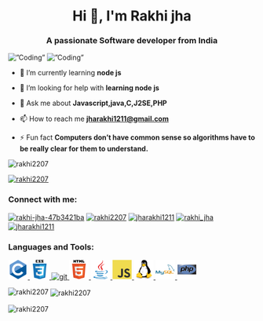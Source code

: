 <h1 align="center">Hi 👋, I'm Rakhi jha</h1>
<h3 align="center">A passionate Software developer from India</h3>
<img  alt=”Coding” class="center" width="400" src="https://static.wixstatic.com/media/6a735e_1649804cacbd4b5988bd8e5deb009f47~mv2.gif">
<img  align=”left” alt=”Coding” width=”400” src=”https://static.wixstatic.com/media/6a735e_1649804cacbd4b5988bd8e5deb009f47~mv2.gif”>


- 🌱 I’m currently learning **node js**

- 🤝 I’m looking for help with **learning node js**

- 💬 Ask me about **Javascript,java,C,J2SE,PHP**

- 📫 How to reach me **jharakhi1211@gmail.com**

- ⚡ Fun fact **Computers don’t have common sense so algorithms have to be really clear for them to understand.**

<p align="left"> <img src="https://komarev.com/ghpvc/?username=rakhi2207&label=Profile%20views&color=0e75b6&style=flat" alt="rakhi2207" /> </p>

<p align="left"> <a href="https://github.com/ryo-ma/github-profile-trophy"><img src="https://github-profile-trophy.vercel.app/?username=rakhi2207" alt="rakhi2207" /></a> </p>

<h3 align="left">Connect with me:</h3>
<p align="left">
<a href="https://linkedin.com/in/rakhi-jha-47b3421ba" target="blank"><img align="center" src="https://raw.githubusercontent.com/rahuldkjain/github-profile-readme-generator/master/src/images/icons/Social/linked-in-alt.svg" alt="rakhi-jha-47b3421ba" height="30" width="40" /></a>
<a href="https://www.codechef.com/users/rakhi2207" target="blank"><img align="center" src="https://cdn.jsdelivr.net/npm/simple-icons@3.1.0/icons/codechef.svg" alt="rakhi2207" height="30" width="40" /></a>
<a href="https://www.hackerrank.com/jharakhi1211" target="blank"><img align="center" src="https://raw.githubusercontent.com/rahuldkjain/github-profile-readme-generator/master/src/images/icons/Social/hackerrank.svg" alt="jharakhi1211" height="30" width="40" /></a>
<a href="https://www.leetcode.com/rakhi_jha" target="blank"><img align="center" src="https://raw.githubusercontent.com/rahuldkjain/github-profile-readme-generator/master/src/images/icons/Social/leet-code.svg" alt="rakhi_jha" height="30" width="40" /></a>
<a href="https://auth.geeksforgeeks.org/user/jharakhi1211" target="blank"><img align="center" src="https://raw.githubusercontent.com/rahuldkjain/github-profile-readme-generator/master/src/images/icons/Social/geeks-for-geeks.svg" alt="jharakhi1211" height="30" width="40" /></a>
</p>

<h3 align="left">Languages and Tools:</h3>
<p align="left"> <a href="https://www.cprogramming.com/" target="_blank" rel="noreferrer"> <img src="https://raw.githubusercontent.com/devicons/devicon/master/icons/c/c-original.svg" alt="c" width="40" height="40"/> </a> <a href="https://www.w3schools.com/css/" target="_blank" rel="noreferrer"> <img src="https://raw.githubusercontent.com/devicons/devicon/master/icons/css3/css3-original-wordmark.svg" alt="css3" width="40" height="40"/> </a> <a href="https://git-scm.com/" target="_blank" rel="noreferrer"> <img src="https://www.vectorlogo.zone/logos/git-scm/git-scm-icon.svg" alt="git" width="40" height="40"/> </a> <a href="https://www.w3.org/html/" target="_blank" rel="noreferrer"> <img src="https://raw.githubusercontent.com/devicons/devicon/master/icons/html5/html5-original-wordmark.svg" alt="html5" width="40" height="40"/> </a> <a href="https://www.java.com" target="_blank" rel="noreferrer"> <img src="https://raw.githubusercontent.com/devicons/devicon/master/icons/java/java-original.svg" alt="java" width="40" height="40"/> </a> <a href="https://developer.mozilla.org/en-US/docs/Web/JavaScript" target="_blank" rel="noreferrer"> <img src="https://raw.githubusercontent.com/devicons/devicon/master/icons/javascript/javascript-original.svg" alt="javascript" width="40" height="40"/> </a> <a href="https://www.linux.org/" target="_blank" rel="noreferrer"> <img src="https://raw.githubusercontent.com/devicons/devicon/master/icons/linux/linux-original.svg" alt="linux" width="40" height="40"/> </a> <a href="https://www.mysql.com/" target="_blank" rel="noreferrer"> <img src="https://raw.githubusercontent.com/devicons/devicon/master/icons/mysql/mysql-original-wordmark.svg" alt="mysql" width="40" height="40"/> </a> <a href="https://www.php.net" target="_blank" rel="noreferrer"> <img src="https://raw.githubusercontent.com/devicons/devicon/master/icons/php/php-original.svg" alt="php" width="40" height="40"/> </a> </p>

<p><img align="left" src="https://github-readme-stats.vercel.app/api/top-langs?username=rakhi2207&show_icons=true&locale=en&layout=compact" alt="rakhi2207" /></p>

<p>&nbsp;<img align="center" src="https://github-readme-stats.vercel.app/api?username=rakhi2207&show_icons=true&locale=en" alt="rakhi2207" /></p>

<p><img align="center" src="https://github-readme-streak-stats.herokuapp.com/?user=rakhi2207&" alt="rakhi2207" /></p>
